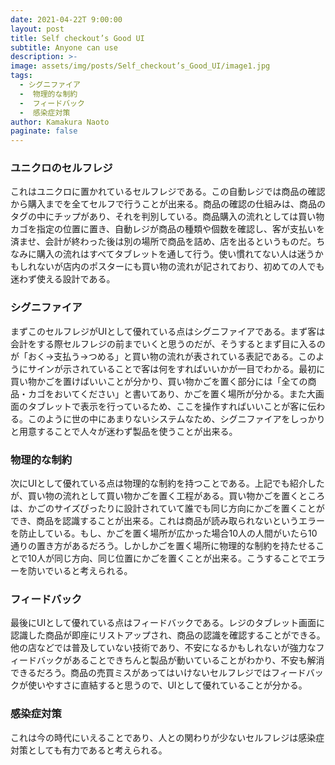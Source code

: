 ```yaml
---
date: 2021-04-22T 9:00:00
layout: post
title: Self checkout’s Good UI
subtitle: Anyone can use
description: >-
image: assets/img/posts/Self_checkout’s_Good_UI/image1.jpg
tags: 
  - シグニファイア
  -  物理的な制約
  -  フィードバック
  -  感染症対策
author: Kamakura Naoto
paginate: false
---
```


### ユニクロのセルフレジ
これはユニクロに置かれているセルフレジである。この自動レジでは商品の確認から購入までを全てセルフで行うことが出来る。商品の確認の仕組みは、商品のタグの中にチップがあり、それを判別している。商品購入の流れとしては買い物カゴを指定の位置に置き、自動レジが商品の種類や個数を確認し、客が支払いを済ませ、会計が終わった後は別の場所で商品を詰め、店を出るというものだ。ちなみに購入の流れはすべてタブレットを通して行う。使い慣れてない人は迷うかもしれないが店内のポスターにも買い物の流れが記されており、初めての人でも迷わず使える設計である。

### シグニファイア
 まずこのセルフレジがUIとして優れている点はシグニファイアである。まず客は会計をする際セルフレジの前までいくと思うのだが、そうするとまず目に入るのが「おく→支払う→つめる」と買い物の流れが表されている表記である。このようにサインが示されていることで客は何をすればいいかが一目でわかる。最初に買い物かごを置けばいいことが分かり、買い物かごを置く部分には「全ての商品・カゴをおいてください」と書いてあり、かごを置く場所が分かる。また大画面のタブレットで表示を行っているため、ここを操作すればいいことが客に伝わる。このように世の中にあまりないシステムなため、シグニファイアをしっかりと用意することで人々が迷わず製品を使うことが出来る。

### 物理的な制約
 次にUIとして優れている点は物理的な制約を持つことである。上記でも紹介したが、買い物の流れとして買い物かごを置く工程がある。買い物かごを置くところは、かごのサイズぴったりに設計されていて誰でも同じ方向にかごを置くことができ、商品を認識することが出来る。これは商品が読み取られないというエラーを防止している。もし、かごを置く場所が広かった場合10人の人間がいたら10通りの置き方があるだろう。しかしかごを置く場所に物理的な制約を持たせることで10人が同じ方向、同じ位置にかごを置くことが出来る。こうすることでエラーを防いでいると考えられる。

### フィードバック
最後にUIとして優れている点はフィードバックである。レジのタブレット画面に認識した商品が即座にリストアップされ、商品の認識を確認することができる。他の店などでは普及していない技術であり、不安になるかもしれないが強力なフィードバックがあることできちんと製品が動いていることがわかり、不安も解消できるだろう。商品の売買ミスがあってはいけないセルフレジではフィードバックが使いやすさに直結すると思うので、UIとして優れていることが分かる。

### 感染症対策
 これは今の時代にいえることであり、人との関わりが少ないセルフレジは感染症対策としても有力であると考えられる。
